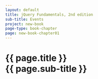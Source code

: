```yaml
---
layout: default
title: jQuery Fundamentals, 2nd edition
sub-title: Events
project: new-book
page-type: book-chapter
page: new-book-chapter01
---
```


# {{ page.title }} <br> {{ page.sub-title }}

